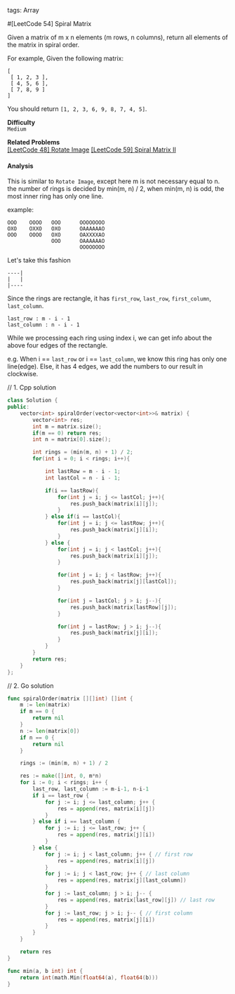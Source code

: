 tags: Array 

#[LeetCode 54] Spiral Matrix

Given a matrix of m x n elements (m rows, n columns), return all elements of the matrix in spiral order.

For example,
Given the following matrix:

    [
     [ 1, 2, 3 ],
     [ 4, 5, 6 ],
     [ 7, 8, 9 ]
    ]

You should return `[1, 2, 3, 6, 9, 8, 7, 4, 5]`.

**Difficulty**  
`Medium`

**Related Problems**  
[[LeetCode 48] Rotate Image]()
[[LeetCode 59] Spiral Matrix II]()


#### Analysis
This is similar to `Rotate Image`, except here m is not necessary equal to n.
the number of rings is decided by min(m, n) / 2, when min(m, n) is odd, the most inner ring has only one line.

example:

    OOO    OOOO   OOO      OOOOOOOO
    OXO    OXXO   OXO      OAAAAAAO
    OOO    OOOO   OXO      OAXXXXAO
                  OOO      OAAAAAAO
                           OOOOOOOO

Let's take this fashion

    ----|
    |   |
    |----

Since the rings are rectangle, it has `first_row`, `last_row`, `first_column`, `last_column`.

    last_row : m - i - 1
    last_column : n - i - 1

While we processing each ring using index i, we can get info about the above four edges of the rectangle.

e.g. When i == `last_row` or i == `last_column`, we know this ring has only one line(edge). Else, it has 4 edges, we add the numbers to
our result in clockwise. 

// 1. Cpp solution

```cpp
class Solution {
public:
    vector<int> spiralOrder(vector<vector<int>>& matrix) {
        vector<int> res;
        int m = matrix.size();
        if(m == 0) return res;
        int n = matrix[0].size();

        int rings = (min(m, n) + 1) / 2;
        for(int i = 0; i < rings; i++){

            int lastRow = m - i - 1;
            int lastCol = n - i - 1;

            if(i == lastRow){
                for(int j = i; j <= lastCol; j++){
                    res.push_back(matrix[i][j]);
                }
            } else if(i == lastCol){
                for(int j = i; j <= lastRow; j++){
                    res.push_back(matrix[j][i]);
                }
            } else {
                for(int j = i; j < lastCol; j++){
                    res.push_back(matrix[i][j]);
                }

                for(int j = i; j < lastRow; j++){
                    res.push_back(matrix[j][lastCol]);
                }

                for(int j = lastCol; j > i; j--){
                    res.push_back(matrix[lastRow][j]);
                }

                for(int j = lastRow; j > i; j--){
                    res.push_back(matrix[j][i]);
                }
            }
        }
        return res;
    }
};
```


// 2. Go solution

```go
func spiralOrder(matrix [][]int) []int {
    m := len(matrix)
    if m == 0 {
        return nil
    }
    n := len(matrix[0])
    if n == 0 {
        return nil
    }

    rings := (min(m, n) + 1) / 2

    res := make([]int, 0, m*n)
    for i := 0; i < rings; i++ {
        last_row, last_column := m-i-1, n-i-1
        if i == last_row {
            for j := i; j <= last_column; j++ {
                res = append(res, matrix[i][j])
            }
        } else if i == last_column {
            for j := i; j <= last_row; j++ {
                res = append(res, matrix[j][i])
            }
        } else {
            for j := i; j < last_column; j++ { // first row
                res = append(res, matrix[i][j])
            }
            for j := i; j < last_row; j++ { // last column
                res = append(res, matrix[j][last_column])
            }
            for j := last_column; j > i; j-- {
                res = append(res, matrix[last_row][j]) // last row
            }
            for j := last_row; j > i; j-- { // first column
                res = append(res, matrix[j][i])
            }
        }
    }

    return res
}

func min(a, b int) int {
    return int(math.Min(float64(a), float64(b)))
}
```